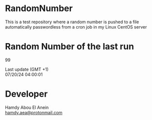 # RandomNumber    
This is a test repository where a random number is pushed to a file automatically passwordless from a cron job in my Linux CentOS server    
# Random Number of the last run   
99
      
Last update (GMT +1)    
07/20/24 04:00:01
# Developer    
Hamdy Abou El Anein   
hamdy.aea@protonmail.com
